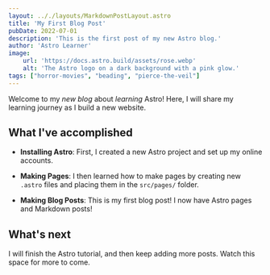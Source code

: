 ```yaml
---
layout: .././layouts/MarkdownPostLayout.astro
title: 'My First Blog Post'
pubDate: 2022-07-01
description: 'This is the first post of my new Astro blog.'
author: 'Astro Learner'
image:
    url: 'https://docs.astro.build/assets/rose.webp'
    alt: 'The Astro logo on a dark background with a pink glow.'
tags: ["horror-movies", "beading", "pierce-the-veil"]
---
```


Welcome to my _new blog_ about _learning_ Astro! Here, I will share my learning journey as I build a new website.

## What I've accomplished

- **Installing Astro**: First, I created a new Astro project and set up my online accounts.

- **Making Pages**: I then learned how to make pages by creating new `.astro` files and placing them in the `src/pages/` folder.

- **Making Blog Posts**: This is my first blog post! I now have Astro pages and Markdown posts!

## What's next

I will finish the Astro tutorial, and then keep adding more posts. Watch this space for more to come.